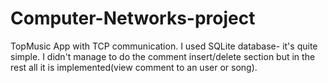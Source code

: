 # Computer-Networks-project
TopMusic App with TCP communication.
 I used SQLite database- it's quite simple.
 I didn't manage to do the comment insert/delete section but in the rest all it is implemented(view comment to an user or song).
